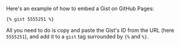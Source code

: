 Here's an example of how to embed a Gist on GitHub Pages:

```
{% gist 5555251 %}
```

All you need to do is copy and paste the Gist's ID from the URL (here `5555251`), and add it to a `gist` tag surrounded by `{%` and `%}`.
